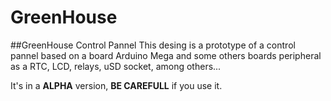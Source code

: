  GreenHouse
====
##GreenHouse Control Pannel
This desing is a prototype of a control pannel based on a board Arduino Mega and some others boards peripheral as a RTC, LCD, relays, uSD socket, 	among others...

It's in a __ALPHA__ version, __BE CAREFULL__ if you use it.

